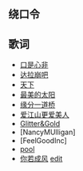 ## 绕口令


## 歌词
- [口是心非](https://xtj2020.top/lyrics/口是心非.html)
- [达拉崩吧](https://xtj2020.top/lyrics/达拉崩吧.html)
- [天下](https://xtj2020.top/lyrics/天下.html)
- [最美的太阳](https://xtj2020.top/lyrics/最美的太阳.html)
- [缘分一道桥](https://xtj2020.top/lyrics/缘分一道桥.html)
- [爱江山更爱美人](https://xtj2020.top/lyrics/爱江山更爱美人.html)
- [Glitter&Gold](https://xtj2020.top/lyrics/Glitter&Gold.html)
- [NancyMUlligan]
- [FeelGoodInc]
- [pool](https://xtj2020.top/lyrics/pool.html)
- [你若成风](https://xtj2020.top/lyrics/你若成风.html) [edit](./lyrics/你若成风.md)
